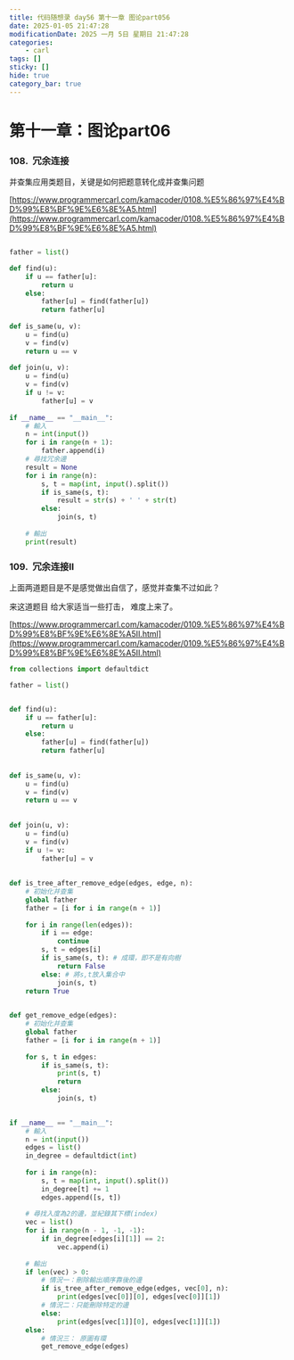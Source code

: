 ```yaml
---
title: 代码随想录 day56 第十一章 图论part056
date: 2025-01-05 21:47:28
modificationDate: 2025 一月 5日 星期日 21:47:28
categories: 
	- carl
tags: []
sticky: []
hide: true
category_bar: true
---
```





# 第十一章：图论part06

### 108.  冗余连接

并查集应用类题目，关键是如何把题意转化成并查集问题

[https://www.programmercarl.com/kamacoder/0108.%E5%86%97%E4%BD%99%E8%BF%9E%E6%8E%A5.html](https://www.programmercarl.com/kamacoder/0108.%E5%86%97%E4%BD%99%E8%BF%9E%E6%8E%A5.html)


```python

father = list()

def find(u):
    if u == father[u]:
        return u
    else:
        father[u] = find(father[u])
        return father[u]
        
def is_same(u, v):
    u = find(u)
    v = find(v)
    return u == v
    
def join(u, v):
    u = find(u)
    v = find(v)
    if u != v:
        father[u] = v
        
if __name__ == "__main__":
    # 輸入
    n = int(input())
    for i in range(n + 1):
        father.append(i)
    # 尋找冗余邊    
    result = None
    for i in range(n):
        s, t = map(int, input().split())
        if is_same(s, t):
            result = str(s) + ' ' + str(t)
        else:
            join(s, t)
        
    # 輸出
    print(result)

```


### 109.  冗余连接II

上面两道题目是不是感觉做出自信了，感觉并查集不过如此？

来这道题目 给大家适当一些打击， 难度上来了。

[https://www.programmercarl.com/kamacoder/0109.%E5%86%97%E4%BD%99%E8%BF%9E%E6%8E%A5II.html](https://www.programmercarl.com/kamacoder/0109.%E5%86%97%E4%BD%99%E8%BF%9E%E6%8E%A5II.html)

```python
from collections import defaultdict

father = list()


def find(u):
    if u == father[u]:
        return u
    else:
        father[u] = find(father[u])
        return father[u]
        
        
def is_same(u, v):
    u = find(u)
    v = find(v)
    return u == v
    
    
def join(u, v):
    u = find(u)
    v = find(v)
    if u != v:
        father[u] = v
    
    
def is_tree_after_remove_edge(edges, edge, n):
    # 初始化并查集
    global father 
    father = [i for i in range(n + 1)]
    
    for i in range(len(edges)):
        if i == edge:
            continue
        s, t = edges[i]
        if is_same(s, t): # 成環，即不是有向樹
            return False
        else: # 將s,t放入集合中
            join(s, t)
    return True
    

def get_remove_edge(edges):
    # 初始化并查集
    global father
    father = [i for i in range(n + 1)]
    
    for s, t in edges:
        if is_same(s, t):
            print(s, t)
            return
        else:
            join(s, t)
        

if __name__ == "__main__":
    # 輸入
    n = int(input())
    edges = list()
    in_degree = defaultdict(int)
    
    for i in range(n):
        s, t = map(int, input().split())
        in_degree[t] += 1
        edges.append([s, t])
        
    # 尋找入度為2的邊，並紀錄其下標(index)
    vec = list()
    for i in range(n - 1, -1, -1):
        if in_degree[edges[i][1]] == 2:
            vec.append(i)
            
    # 輸出
    if len(vec) > 0:
        # 情況一：刪除輸出順序靠後的邊 
        if is_tree_after_remove_edge(edges, vec[0], n):
            print(edges[vec[0]][0], edges[vec[0]][1])
        # 情況二：只能刪除特定的邊
        else:
            print(edges[vec[1]][0], edges[vec[1]][1])
    else:
        # 情況三： 原圖有環
        get_remove_edge(edges)

```
